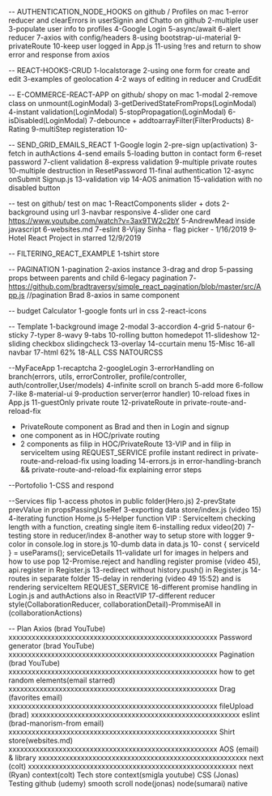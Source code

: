 -- AUTHENTICATION_NODE_HOOKS on github / Profiles on mac
1-error reducer and clearErrors in userSignin and Chatto on github
2-multiple user
3-populate user info to profiles
4-Google Login
5-async/await
6-alert reducer
7-axios with config/headers
8-using bootstrap-ui-material
9-privateRoute
10-keep user logged in App.js
11-using !res and return to show error and response from axios

-- REACT-HOOKS-CRUD
1-localstorage
2-using one form for create and edit
3-examples of geolocation
4-2 ways of editing in reducer and CrudEdit

-- E-COMMERCE-REACT-APP on github/ shopy on mac
1-modal
2-remove class on unmount(LoginModal)
3-getDerivedStateFromProps(LoginModal)
4-instant validation(LoginModal)
5-stopPropagation(LoginModal)
6-isDisabled(LoginModal)
7-debounce + addtoarrayFilter(FilterProducts)
8-Rating
9-multiStep registeration
10-

-- SEND_GRID_EMAILS_REACT
1-Google login
2-pre-sign up(activation)
3-fetch in authActions
4-send emails
5-loading button in contact form
6-reset password
7-client validation
8-express validation
9-multiple private routes
10-multiple destruction in ResetPassword
11-final authentication
12-async onSubmit Signup.js
13-validation vip
14-AOS animation
15-validation with no disabled button

-- test on github/ test on mac
1-ReactComponents slider + dots
2-background using url
3-navbar responsive
4-slider one card https://www.youtube.com/watch?v=3ax9TW2c2bY
5-AndrewMead inside javascript
6-websites.md
7-eslint
8-Vijay Sinha - flag picker - 1/16/2019
9-Hotel React Project in starred 12/9/2019

-- FILTERING_REACT_EXAMPLE
1-tshirt store

-- PAGINATION
1-pagination
2-axios instance
3-drag and drop
5-passing props between parents and child
6-legacy pagination
7-https://github.com/bradtraversy/simple_react_pagination/blob/master/src/App.js //pagination Brad
8-axios in same component

-- budget Calculator
1-google fonts url in css
2-react-icons

-- Template
1-background image
2-modal
3-accordion
4-grid
5-natour
6-sticky
7-typer
8-wavy
9-tabs
10-rolling button homedepot
11-slideshow
12-sliding checkbox slidingcheck
13-overlay
14-ccurtain menu
15-Misc
16-all navbar
17-html 62%
18-ALL CSS NATOURCSS

--MyFaceApp
1-recaptcha
2-googleLogin
3-errorHandling on branch(errors, utils, errorController, profile/controller, auth/controller,User/models)
4-infinite scroll on branch
5-add more
6-follow
7-like
8-material-ui
9-production server(error handler)
10-reload fixes in App.js
11-guestOnly private route
12-privateRoute in private-route-and-reload-fix

- PrivateRoute component as Brad and then <Redirect to='/'> in Login and signup
- one component as in HOC/private routing
- 2 components as filip in HOC/PrivateRoute
  13-VIP and in filip in serviceItem using REQUEST_SERVICE profile instant redirect in private-route-and-reload-fix using loading
  14-errors.js in error-handling-branch && private-route-and-reload-fix explaining error steps

--Portofolio
1-CSS and respond

--Services flip
1-access photos in public folder(Hero.js)
2-prevState prevValue in propsPassingUseRef
3-exporting data store/index.js (video 15)
4-iterating function Home.js
5-Helper function VIP : ServiceItem checking length with a function, creating single item
6-installing redux video(20)
7-testing store in reducer/index
8-another way to setup store with logger
9-color in console.log in store.js
10-dumb data in data.js
10- const { serviceId } = useParams(); serviceDetails
11-validate url for images in helpers and how to use pop
12-Promise.reject and handling register promise (video 45), api.register in Register.js
13-redirect without history.push() in Register.js
14-routes in separate folder
15-delay in rendering (video 49 15:52) and is rendering serviceItem REQUEST_SERVICE
16-different promise handling in Login.js and authActions also in ReactVIP
17-different reducer style(CollaborationReducer, collaborationDetail)-PrommiseAll in (collaborationActions)

-- Plan
Axios (brad YouTube) xxxxxxxxxxxxxxxxxxxxxxxxxxxxxxxxxxxxxxxxxxxxxxxxxxxxxx
Password generator (brad YouTube) xxxxxxxxxxxxxxxxxxxxxxxxxxxxxxxxxxxxxxxxxxxxxxxxxxxxxx
Pagination (brad YouTube) xxxxxxxxxxxxxxxxxxxxxxxxxxxxxxxxxxxxxxxxxxxxxxxxxxxxxx
how to get random elements(email starred) xxxxxxxxxxxxxxxxxxxxxxxxxxxxxxxxxxxxxxxxxxxxxxxxxxxxxx
Drag (favorites email) xxxxxxxxxxxxxxxxxxxxxxxxxxxxxxxxxxxxxxxxxxxxxxxxxxxxxx
fileUpload (brad) xxxxxxxxxxxxxxxxxxxxxxxxxxxxxxxxxxxxxxxxxxxxxxxxxxxxxx
eslint (brad-manorism-from email) xxxxxxxxxxxxxxxxxxxxxxxxxxxxxxxxxxxxxxxxxxxxxxxxxxxxxx
Shirt store(websites.md) xxxxxxxxxxxxxxxxxxxxxxxxxxxxxxxxxxxxxxxxxxxxxxxxxxxxxx
AOS (email) & library xxxxxxxxxxxxxxxxxxxxxxxxxxxxxxxxxxxxxxxxxxxxxxxxxxxxxx
next (colt) xxxxxxxxxxxxxxxxxxxxxxxxxxxxxxxxxxxxxxxxxxxxxxxxxxxxxx
next (Ryan)
context(colt)
Tech store context(smigla youtube)
CSS (Jonas)
Testing
github (udemy)
smooth scroll
node(jonas)
node(sumarai)
native
